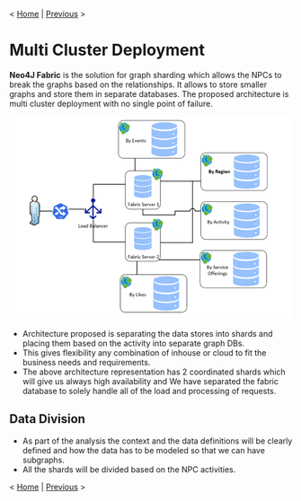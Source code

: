< [Home](../README.md) | [Previous](./13_Arch_NPCRecommendationEngine.md) >

# Multi Cluster Deployment

**Neo4J Fabric** is the solution for graph sharding which allows the NPCs to break the graphs based on the relationships. It allows to store smaller graphs and store them in separate databases. The proposed architecture is multi cluster deployment with no single point of failure. 

<p align="center">
  <img src="..//Images/FabricCausalClusterandNosinglepointoffailure.png" />
</p>

- Architecture proposed is separating the data stores into shards and placing them based on the activity into separate graph DBs. 
- This gives flexibility any combination of inhouse or cloud to fit the business needs and requirements. 
- The above architecture representation has 2 coordinated shards which will give us always high availability and We have separated the fabric database to solely handle all of the load and processing of requests.

## Data Division
- As part of the analysis the context and the data definitions will be clearly defined and how the data has to be modeled so that we can have subgraphs.
- All the shards will be divided based on the NPC activities.

< [Home](../README.md) | [Previous](./13_Arch_NPCRecommendationEngine.md) >
